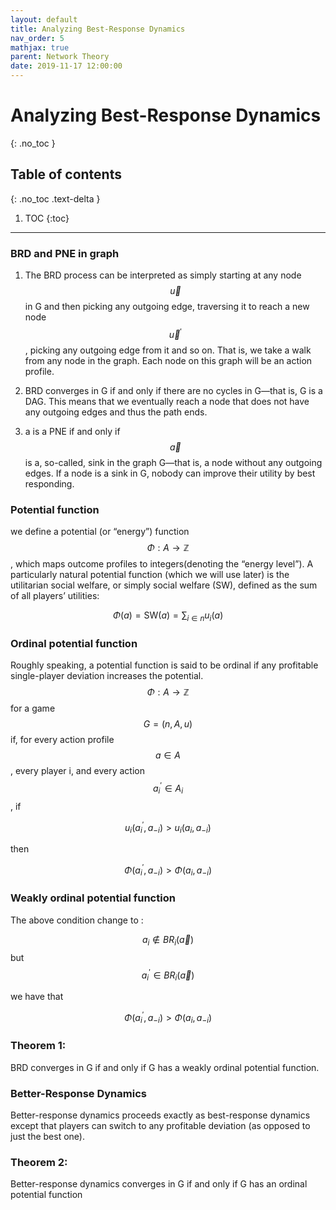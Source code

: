 ```yaml
---
layout: default
title: Analyzing Best-Response Dynamics
nav_order: 5
mathjax: true
parent: Network Theory
date: 2019-11-17 12:00:00
---
```


# Analyzing Best-Response Dynamics

{: .no_toc }

## Table of contents
{: .no_toc .text-delta }

1. TOC
{:toc}

---

### BRD and PNE in graph
1. The BRD process can be interpreted as simply starting at any node $$\vec{u}$$
in G and then picking any outgoing edge, traversing it to reach a new
node $$\vec{u}^{\prime}$$, picking any outgoing edge from it and so on. That is, we take
a walk from any node in the graph. Each node on this graph will be an action profile.

2. BRD converges in G if and only if there are no cycles in G—that is, G is
a DAG. This means that we eventually reach a node that does not have
any outgoing edges and thus the path ends.

3. a is a PNE if and only if $$\vec{a}$$ is a, so-called, sink in the
graph G—that is, a node without any outgoing edges. If a node is a
sink in G, nobody can improve their utility by best responding.

### Potential function
we define a potential (or “energy”) function $$\Phi: A \rightarrow \mathbb{Z}$$, which maps outcome profiles to integers(denoting the “energy level”). A particularly natural potential function (which
we will use later) is the utilitarian social welfare, or simply social welfare
(SW), defined as the sum of all players’ utilities:

$$
\Phi(a)=\mathrm{SW}(a)=\sum_{i \in n} u_{i}(a)
$$


### Ordinal potential function
Roughly speaking, a potential function is said to be ordinal if any profitable single-player
deviation increases the potential. 
$$\Phi: A \rightarrow \mathbb{Z}$$ for a game $$G = (n, A, u)$$ if, for every action profile
$$a \in A$$, every player i, and every action $$a_{i}^{\prime} \in A_{i}$$, if

$$
u_{i}\left(a_{i}^{\prime}, a_{-i}\right)>u_{i}\left(a_{i}, a_{-i}\right)
$$

then

$$
\Phi\left(a_{i}^{\prime}, a_{-i}\right)>\Phi\left(a_{i}, a_{-i}\right)
$$

### Weakly ordinal potential function
The above condition change to :

$$a_{i} \notin B R_{i}(\vec{a})$$  but $$ a_{i}^{\prime} \in B R_{i}(\vec{a})$$

we have that

$$
\Phi\left(a_{i}^{\prime}, a_{-i}\right)>\Phi\left(a_{i}, a_{-i}\right)
$$


### Theorem 1: 
BRD converges in G if and only if G has a weakly ordinal
potential function.

### Better-Response Dynamics

Better-response dynamics proceeds exactly as best-response dynamics except that players can switch to any profitable deviation (as opposed to just the best one).


### Theorem 2:
Better-response dynamics converges in G if and only if G has
an ordinal potential function